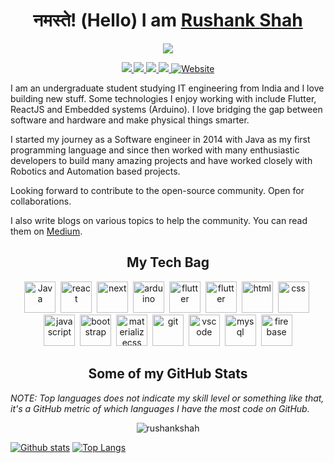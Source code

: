 
<h1 align=center>नमस्ते! (Hello) I am <a href='https://rushankshah.vercel.app/'>Rushank Shah</a></h1>
<p align=center><img src='https://media.giphy.com/media/iIqmM5tTjmpOB9mpbn/giphy.gif'></p>

<p align='center'>
    <a href='mailto:rushankshah65@gmail.com' target="_blank">
        <img src='https://img.shields.io/badge/-rushankshah65@gmail.com-c14438?style=flat&logo=Gmail&logoColor=white&link=mailto:rushankshah65@gmail.com'>
    </a>
    <a href='https://www.linkedin.com/in/rushankshah65/' target="_blank">
        <img src='https://img.shields.io/badge/-RushankShah-0072b1?style=flat&logo=Linkedin&logoColor=white&link=https://www.linkedin.com/in/rushankshah65/'>
    </a>
    <a href='https://www.github.com/rushankshah/' target="_blank">
        <img src='https://img.shields.io/badge/-rushankshah-grey?style=flat&logo=github&logoColor=white&link=https://github.com/rushankshah/'>
    </a>
    <a href='https://twitter.com/ShahRushank' target="_blank">
        <img src='https://img.shields.io/badge/-ShahRushank-0072b1?style=flat&logo=Twitter&logoColor=white&link=https://twitter.com/ShahRushank'>
    </a>
    <a href='https://rushankshah.vercel.app/' target="_blank">
        <img src='https://img.shields.io/badge/portfolio-web-yellow?style=curve&link=https://rushankshah.vercel.app/' alt='Website'>
    </a>
</p>
 
<p>
I am an undergraduate student studying IT engineering from India and I love building new stuff. Some technologies I enjoy working with include Flutter, ReactJS and Embedded systems (Arduino). I  love bridging the gap between software and hardware and make physical things smarter.

I started my journey as a Software engineer in 2014 with Java as my first programming language and since then worked with many enthusiastic developers to build many amazing projects and have worked closely with Robotics and Automation based projects.

Looking forward to contribute to the open-source community. Open for collaborations.

I also write blogs on various topics to help the community. You can read them on <a href='https://rushankshah65.medium.com/'>Medium</a>.

</p>

<h2 align='center'> My Tech Bag </h2>
<p align='center'>
    <img src='https://www.vectorlogo.zone/logos/java/java-icon.svg' height=50 width=50 alt='Java' />&nbsp;
    <img src='https://www.vectorlogo.zone/logos/reactjs/reactjs-icon.svg' height=50 width=50 alt='react' />&nbsp;
    <img src='https://upload.vectorlogo.zone/logos/nextjs/images/2d3864ef-00e0-4026-ab1d-30e4a98e2899.svg' height=50 width=50 alt='next' />&nbsp;
    <img src='https://www.vectorlogo.zone/logos/arduino/arduino-icon.svg' height=50 width=50 alt='arduino' />&nbsp;
    <img src='https://www.vectorlogo.zone/logos/flutterio/flutterio-icon.svg' height=50 width=50 alt='flutter' />&nbsp;
    <img src='https://www.vectorlogo.zone/logos/nodejs/nodejs-horizontal.svg' height=50 width=50 alt='flutter' />&nbsp;
    <img src='https://www.vectorlogo.zone/logos/w3_html5/w3_html5-icon.svg' height=50 width=50 alt='html' />&nbsp;
    <img src='https://seeklogo.com/images/C/css3-logo-F1923C8D0E-seeklogo.com.png' height=50 width=50 alt='css' />&nbsp;
    <img src='https://www.vectorlogo.zone/logos/javascript/javascript-icon.svg' height=50 width=50 alt='javascript' />&nbsp;
    <img src='https://www.vectorlogo.zone/logos/getbootstrap/getbootstrap-icon.svg' height=50 width=50 alt='bootstrap' />&nbsp;
    <img src='https://raw.githubusercontent.com/prplx/svg-logos/5585531d45d294869c4eaab4d7cf2e9c167710a9/svg/materialize.svg' height=50 width=50 alt='materializecss' />&nbsp;
    <img src='https://www.vectorlogo.zone/logos/git-scm/git-scm-icon.svg' height=50 width=50 alt='git' />&nbsp;
    <img src='https://www.vectorlogo.zone/logos/visualstudio_code/visualstudio_code-icon.svg' height=50 width=50 alt='vscode' />&nbsp;
    <img src='https://www.vectorlogo.zone/logos/mysql/mysql-horizontal.svg' height=50 width=50 alt='mysql' />&nbsp;
    <img src='https://www.vectorlogo.zone/logos/firebase/firebase-icon.svg' height=50 width=50 alt='firebase' />
</p>

<h2 align='center'>Some of my GitHub Stats</h2>

*NOTE: Top languages does not indicate my skill level or something like that, it's a GitHub metric of which languages I have the most code on GitHub.*

<p align='center'> <img src=https://komarev.com/ghpvc/?username=rushankshah alt=rushankshah /> </p>

[![Github stats](https://github-readme-stats.vercel.app/api?username=rushankshah&show_icons=true&include_all_commits=true&theme=dark)](https://github.com/rushankshah/github-readme-stats)
[![Top Langs](https://github-readme-stats.vercel.app/api/top-langs/?username=rushankshah&layout=compact&theme=dark&hide=vue,MakeFile&langs_count=8)](https://github.com/rushankshah/github-readme-stats)
